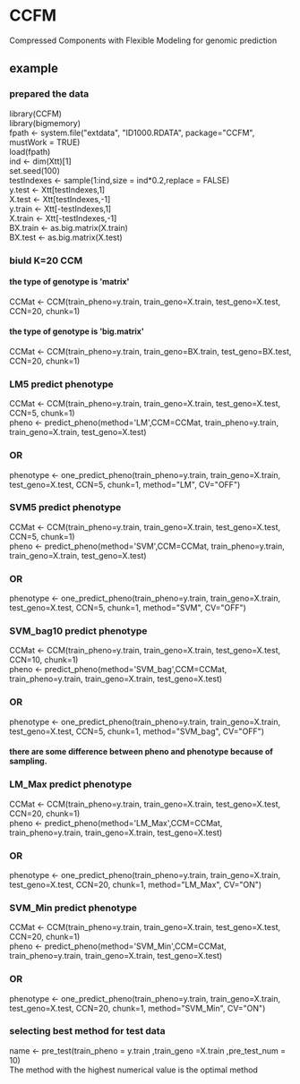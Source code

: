 
# CCFM
Compressed Components with Flexible Modeling for genomic prediction
## example  
### prepared the data
library(CCFM)  
library(bigmemory)  
fpath <- system.file("extdata", "ID1000.RDATA", package="CCFM", mustWork = TRUE)  
load(fpath)  
ind <- dim(Xtt)[1]  
set.seed(100)  
testIndexes <- sample(1:ind,size = ind*0.2,replace = FALSE)  
y.test <- Xtt[testIndexes,1]  
X.test <- Xtt[testIndexes,-1]  
y.train <- Xtt[-testIndexes,1]  
X.train <- Xtt[-testIndexes,-1]  
BX.train <- as.big.matrix(X.train)  
BX.test <- as.big.matrix(X.test)

### biuld K=20 CCM  
#### the type of genotype is 'matrix'
CCMat <- CCM(train_pheno=y.train, train_geno=X.train, test_geno=X.test, CCN=20, chunk=1)  
#### the type of genotype is 'big.matrix'
CCMat <- CCM(train_pheno=y.train, train_geno=BX.train, test_geno=BX.test, CCN=20, chunk=1) 

### LM5 predict phenotype  
CCMat <- CCM(train_pheno=y.train, train_geno=X.train, test_geno=X.test, CCN=5, chunk=1)  
pheno <- predict_pheno(method='LM',CCM=CCMat, train_pheno=y.train, train_geno=X.train, test_geno=X.test)  
### OR  
phenotype <- one_predict_pheno(train_pheno=y.train, train_geno=X.train, test_geno=X.test, CCN=5, chunk=1, method="LM", CV="OFF")  

### SVM5 predict phenotype  
CCMat <- CCM(train_pheno=y.train, train_geno=X.train, test_geno=X.test, CCN=5, chunk=1)  
pheno <- predict_pheno(method='SVM',CCM=CCMat, train_pheno=y.train, train_geno=X.train, test_geno=X.test)  
### OR   
phenotype <- one_predict_pheno(train_pheno=y.train, train_geno=X.train, test_geno=X.test, CCN=5, chunk=1, method="SVM", CV="OFF")  

### SVM_bag10 predict phenotype  
CCMat <- CCM(train_pheno=y.train, train_geno=X.train, test_geno=X.test, CCN=10, chunk=1)  
pheno <- predict_pheno(method='SVM_bag',CCM=CCMat, train_pheno=y.train, train_geno=X.train, test_geno=X.test)  
### OR   
phenotype <- one_predict_pheno(train_pheno=y.train, train_geno=X.train, test_geno=X.test, CCN=5, chunk=1, method="SVM_bag", CV="OFF")  
#### there are some difference between pheno and phenotype because of sampling.  

### LM_Max predict phenotype  
CCMat <- CCM(train_pheno=y.train, train_geno=X.train, test_geno=X.test, CCN=20, chunk=1)  
pheno <- predict_pheno(method='LM_Max',CCM=CCMat, train_pheno=y.train, train_geno=X.train, test_geno=X.test)  
### OR   
phenotype <- one_predict_pheno(train_pheno=y.train, train_geno=X.train, test_geno=X.test, CCN=20, chunk=1, method="LM_Max", CV="ON")  

### SVM_Min predict phenotype  
CCMat <- CCM(train_pheno=y.train, train_geno=X.train, test_geno=X.test, CCN=20, chunk=1)  
pheno <- predict_pheno(method='SVM_Min',CCM=CCMat, train_pheno=y.train, train_geno=X.train, test_geno=X.test)  
### OR   
phenotype <- one_predict_pheno(train_pheno=y.train, train_geno=X.train, test_geno=X.test, CCN=20, chunk=1, method="SVM_Min", CV="ON")  

### selecting best method for test data  
name <- pre_test(train_pheno = y.train ,train_geno =X.train ,pre_test_num = 10)  
The method with the highest numerical value is the optimal method




